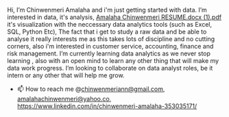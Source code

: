 Hi, I’m Chinwenmeri Amalaha and i'm just getting started with data.
I’m interested in data, it's analysis, [Amalaha Chinwenmeri RESUME.docx (1).pdf](https://github.com/chynwe-bekee/chynwe-bekee/files/8312023/Amalaha.Chinwenmeri.RESUME.docx.1.pdf)
it's visualization with the neccessary data analytics tools (such as Excel, SQL, Python Etc), The fact that i get to study a raw data and be able to analyse it really interests me as this takes lots of discipline and no cutting corners, also i'm interested in customer service, accounting, finance and risk management.
I’m currently learning data analytics as we never stop learning , also with an open mind to learn any other thing that will make my data work progress.
I’m looking to collaborate on data analyst roles, be it intern or any other that will help me grow.
- 📫 How to reach me @chinwenmeriann@gmail.com, amalahachinwenmeri@yahoo.co, https://www.linkedin.com/in/chinwenmeri-amalaha-353035171/
<!---
chynwe-bekee/chynwe-bekee is a ✨ special ✨ repository because its `README.md` (this file) appears on your GitHub profile.
You can click the Preview link to take a look at your changes.
--->
